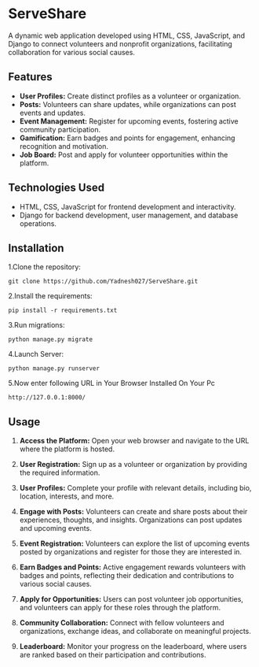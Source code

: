 # ServeShare

A dynamic web application developed using HTML, CSS, JavaScript, and Django to connect volunteers and nonprofit organizations, facilitating collaboration for various social causes.

## Features

- **User Profiles:** Create distinct profiles as a volunteer or organization.
- **Posts:** Volunteers can share updates, while organizations can post events and updates.
- **Event Management:** Register for upcoming events, fostering active community participation.
- **Gamification:** Earn badges and points for engagement, enhancing recognition and motivation.
- **Job Board:** Post and apply for volunteer opportunities within the platform.

## Technologies Used

- HTML, CSS, JavaScript for frontend development and interactivity.
- Django for backend development, user management, and database operations.

## Installation
1.Clone the repository:
   ```
   git clone https://github.com/Yadnesh027/ServeShare.git
   ```
2.Install the requirements:
   ```
   pip install -r requirements.txt
   ```
3.Run migrations:
  ```
  python manage.py migrate
  ```
4.Launch Server:
```
python manage.py runserver
```
5.Now enter following URL in Your Browser Installed On Your Pc
```
http://127.0.0.1:8000/
```
## Usage

1. **Access the Platform:** Open your web browser and navigate to the URL where the platform is hosted.

2. **User Registration:** Sign up as a volunteer or organization by providing the required information.

3. **User Profiles:** Complete your profile with relevant details, including bio, location, interests, and more.

4. **Engage with Posts:** Volunteers can create and share posts about their experiences, thoughts, and insights. Organizations can post updates and upcoming events.

5. **Event Registration:** Volunteers can explore the list of upcoming events posted by organizations and register for those they are interested in.

6. **Earn Badges and Points:** Active engagement rewards volunteers with badges and points, reflecting their dedication and contributions to various social causes.

7. **Apply for Opportunities:** Users can post volunteer job opportunities, and volunteers can apply for these roles through the platform.

8. **Community Collaboration:** Connect with fellow volunteers and organizations, exchange ideas, and collaborate on meaningful projects.

9. **Leaderboard:** Monitor your progress on the leaderboard, where users are ranked based on their participation and contributions.
